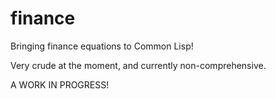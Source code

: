 # finance
Bringing finance equations to Common Lisp!

Very crude at the moment, and currently non-comprehensive. 

A WORK IN PROGRESS!
